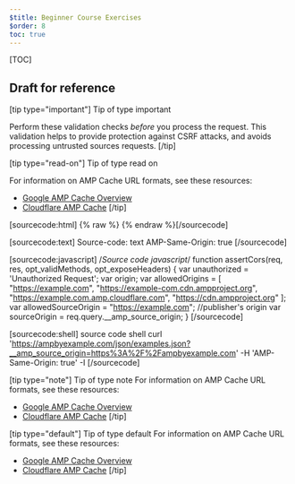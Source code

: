 ```yaml
---
$title: Beginner Course Exercises
$order: 8
toc: true
---
```

[TOC]

## Draft for reference


[tip type="important"]
Tip of type important

Perform these validation checks *before* you process the request. This validation helps to provide protection against CSRF attacks, and avoids processing untrusted sources requests.
[/tip]


[tip type="read-on"]
Tip of type read on

For information on AMP Cache URL formats, see these resources:

- [Google AMP Cache Overview](https://developers.google.com/amp/cache/overview)
- [Cloudflare AMP Cache](https://amp.cloudflare.com/)
[/tip]

[sourcecode:html]
{% raw %}<amp-list credentials="include" 
    src="<%host%>/json/product.json?clientId=CLIENT_ID(myCookieId)">
  <template type="amp-mustache">
    Your personal offer: ${{price}}

Source Code: html

  </template>
</amp-list>
{% endraw %}[/sourcecode]

[sourcecode:text]
Source-code: text
AMP-Same-Origin: true
[/sourcecode]

[sourcecode:javascript]
/*Source code javascript*/
function assertCors(req, res, opt_validMethods, opt_exposeHeaders) {
  var unauthorized = 'Unauthorized Request';
  var origin;
  var allowedOrigins = [
     "https://example.com",
     "https://example-com.cdn.ampproject.org",
     "https://example.com.amp.cloudflare.com",
     "https://cdn.ampproject.org" ];
  var allowedSourceOrigin = "https://example.com";  //publisher's origin
  var sourceOrigin = req.query.__amp_source_origin;
}
[/sourcecode]

[sourcecode:shell]
source code shell
curl 'https://ampbyexample.com/json/examples.json?__amp_source_origin=https%3A%2F%2Fampbyexample.com' -H 'AMP-Same-Origin: true' -I
[/sourcecode]


[tip type="note"]
Tip of type note
For information on AMP Cache URL formats, see these resources:

- [Google AMP Cache Overview](https://developers.google.com/amp/cache/overview)
- [Cloudflare AMP Cache](https://amp.cloudflare.com/)
[/tip]

[tip type="default"]
Tip of type default
For information on AMP Cache URL formats, see these resources:

- [Google AMP Cache Overview](https://developers.google.com/amp/cache/overview)
- [Cloudflare AMP Cache](https://amp.cloudflare.com/)
[/tip]